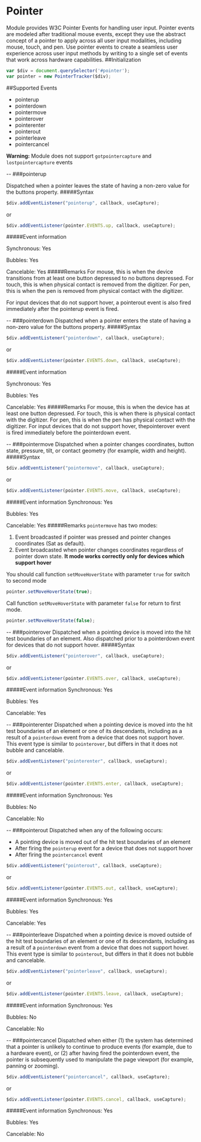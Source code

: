 # Pointer
Module provides W3C Pointer Events for handling user input. Pointer events are modeled after traditional mouse events, except they use the abstract concept of a pointer to apply across all user input modalities, including mouse, touch, and pen. Use pointer events to create a seamless user experience across user input methods by writing to a single set of events that work across hardware capabilities.
##Initialization
```javascript
var $div = document.querySelector('#pointer');
var pointer = new PointerTracker($div);
```
##Supported Events
- pointerup
- pointerdown
- pointermove
- pointerover
- pointerenter
- pointerout
- pointerleave
- pointercancel

**Warning:** Module does not support `gotpointercapture` and `lostpointercapture` events

-- 
###pointerup

Dispatched when a pointer leaves the state of having a non-zero value for the buttons property.
#####Syntax
```javascript
$div.addEventListener("pointerup", callback, useCapture);
```
or
```javascript
$div.addEventListener(pointer.EVENTS.up, callback, useCapture);
```
#####Event information

Synchronous: Yes

Bubbles:	   Yes 

Cancelable:  Yes 
#####Remarks
For mouse, this is when the device transitions from at least one button depressed to no buttons depressed. For touch, this is when physical contact is removed from the digitizer. For pen, this is when the pen is removed from physical contact with the digitizer.

For input devices that do not support hover, a pointerout event is also fired immediately after the pointerup event is fired.

--
###pointerdown
Dispatched when a pointer enters the state of having a non-zero value for the buttons property.
#####Syntax
```javascript
$div.addEventListener("pointerdown", callback, useCapture);
```
or
```javascript
$div.addEventListener(pointer.EVENTS.down, callback, useCapture);
```
#####Event information

Synchronous: Yes

Bubbles:	   Yes 

Cancelable:  Yes 
#####Remarks
For mouse, this is when the device has at least one button depressed. For touch, this is when there is physical contact with the digitizer. For pen, this is when the pen has physical contact with the digitizer. For input devices that do not support hover, thepointerover event is fired immediately before the pointerdown event.

--
###pointermove
Dispatched when a pointer changes coordinates, button state, pressure, tilt, or contact geometry (for example, width and height).
#####Syntax
```javascript
$div.addEventListener("pointermove", callback, useCapture);
```
or
```javascript
$div.addEventListener(pointer.EVENTS.move, callback, useCapture);
```
#####Event information
Synchronous: Yes

Bubbles:	   Yes 

Cancelable:  Yes 
#####Remarks
`pointermove` has two modes:

1. Event broadcasted if pointer was pressed and  pointer changes coordinates (Sat as default).
2. Event broadcasted when pointer changes coordinates regardless of pointer down state. **It mode works correctly only for devices which support hover**

You should call function `setMoveHoverState` with parameter `true` for switch to second mode
```javascript
pointer.setMoveHoverState(true);
```
Call function `setMoveHoverState` with parameter `false` for return to first mode.
```javascript
pointer.setMoveHoverState(false);
```
--
###pointerover
Dispatched when a pointing device is moved into the hit test boundaries of an element. Also dispatched prior to a pointerdown event for devices that do not support hover.
#####Syntax
```javascript
$div.addEventListener("pointerover", callback, useCapture);
```
or
```javascript
$div.addEventListener(pointer.EVENTS.over, callback, useCapture);
```
#####Event information
Synchronous: Yes

Bubbles:	   Yes 

Cancelable:  Yes 

--
###pointerenter
Dispatched when a pointing device is moved into the hit test boundaries of an element or one of its descendants, including as a result of a `pointerdown` event from a device that does not support hover. This event type is similar to `pointerover`, but differs in that it does not bubble and cancelable.
```javascript
$div.addEventListener("pointerenter", callback, useCapture);
```
or
```javascript
$div.addEventListener(pointer.EVENTS.enter, callback, useCapture);
```
#####Event information
Synchronous: Yes

Bubbles:	   No 

Cancelable:  No 

--
###pointerout
Dispatched when any of the following occurs:
* A pointing device is moved out of the hit test boundaries of an element
* After firing the `pointerup` event for a device that does not support hover
* After firing the `pointercancel` event
```javascript
$div.addEventListener("pointerout", callback, useCapture);
```
or
```javascript
$div.addEventListener(pointer.EVENTS.out, callback, useCapture);
```
#####Event information
Synchronous: Yes

Bubbles:	   Yes 

Cancelable:  Yes

--
###pointerleave
Dispatched when a pointing device is moved outside of the hit test boundaries of an element or one of its descendants, including as a result of a `pointerdown` event from a device that does not support hover. This event type is similar to `pointerout`, but differs in that it does not bubble and cancelable.
```javascript
$div.addEventListener("pointerleave", callback, useCapture);
```
or
```javascript
$div.addEventListener(pointer.EVENTS.leave, callback, useCapture);
```
#####Event information
Synchronous: Yes

Bubbles:	   No 

Cancelable:  No 

--
###pointercancel 
Dispatched when either (1) the system has determined that a pointer is unlikely to continue to produce events (for example, due to a hardware event), or (2) after having fired the pointerdown event, the pointer is subsequently used to manipulate the page viewport (for example, panning or zooming).
```javascript
$div.addEventListener("pointercancel", callback, useCapture);
```
or
```javascript
$div.addEventListener(pointer.EVENTS.cancel, callback, useCapture);
```
#####Event information
Synchronous: Yes

Bubbles:	   Yes 

Cancelable:  No
